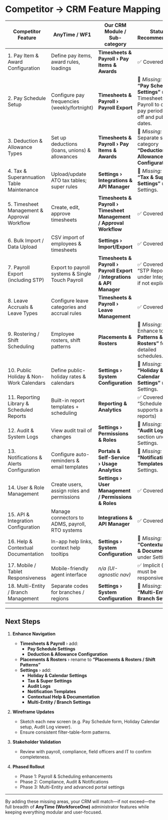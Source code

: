 # Competitor → CRM Feature Mapping

| **Competitor Feature**                          | **AnyTime / WF1**                            | **Our CRM Module / Sub-category**                                 | **Status & Recommendations**                                  |
|-------------------------------------------------|-----------------------------------------------|-------------------------------------------------------------------|--------------------------------------------------------------|
| 1. Pay Item & Award Configuration               | Define pay items, award rules, loadings       | **Timesheets & Payroll › Pay Items & Awards**                    | ✅ Covered                                                |
| 2. Pay Schedule Setup                           | Configure pay frequencies (weekly/fortnight)  | **Timesheets & Payroll › Payroll Export**                         | 📌 _Missing:_ Add **“Pay Schedule Settings”** under Timesheets & Payroll to define pay periods, cut-off and publish dates. |
| 3. Deduction & Allowance Types                  | Set up deductions (loans, unions) & allowances| **Timesheets & Payroll › Pay Items & Awards**                    | 📌 _Missing:_ Separate sub-category **“Deduction & Allowance Configuration”**. |
| 4. Tax & Superannuation Table Maintenance       | Upload/update ATO tax tables; super rules     | **Settings › Integrations & API Manager**                         | 📌 _Missing:_ New **“Tax & Super Settings”** under Settings. |
| 5. Timesheet Management & Approval Workflow     | Create, edit, approve timesheets             | **Timesheets & Payroll › Timesheet Management / Approval Workflow** | ✅ Covered                                                |
| 6. Bulk Import / Data Upload                    | CSV import of employees & timesheets         | **Settings › Import/Export**                                      | ✅ Covered                                                |
| 7. Payroll Export (including STP)               | Export to payroll systems & Single Touch Payroll | **Timesheets & Payroll › Payroll Export** / **Integrations & API Manager** | ✅ Covered (add “STP Reporting” under Integrations if not explicit) |
| 8. Leave Accruals & Leave Types                 | Configure leave categories and accrual rules  | **Timesheets & Payroll › Leave Management**                       | ✅ Covered                                                |
| 9. Rostering / Shift Scheduling                 | Employee rosters, shift patterns             | **Placements & Rosters**                                          | 📌 _Missing:_ Enhance to **“Shift Patterns & Rosters”** for detailed schedules. |
| 10. Public Holiday & Non-Work Calendars         | Define public-holiday rates & calendars       | **Settings › System Configuration**                               | 📌 _Missing:_ Add **“Holiday & Calendar Settings”** under Settings. |
| 11. Reporting Library & Scheduled Reports       | Built-in report templates + scheduling       | **Reporting & Analytics**                                         | ✅ Covered (ensure “Schedule Email” supports all reports) |
| 12. Audit & System Logs                         | View audit trail of changes                  | **Settings › Permissions & Roles**                                | 📌 _Missing:_ New **“Audit Logs”** section under Settings. |
| 13. Notifications & Alerts Configuration        | Configure auto-reminders & email templates    | **Portals & Self-Service › Usage Analytics**                      | 📌 _Missing:_ Add **“Notification Templates”** under Settings. |
| 14. User & Role Management                      | Create users, assign roles and permissions    | **Settings › User Management / Permissions & Roles**              | ✅ Covered                                                |
| 15. API & Integration Configuration             | Manage connectors to ADMS, payroll, RTO systems | **Integrations & API Manager**                                    | ✅ Covered                                                |
| 16. Help & Contextual Documentation             | In-app help links, context help tooltips      | **Settings › System Configuration**                               | 📌 _Missing:_ Add **“Contextual Help & Documentation”** under Settings. |
| 17. Mobile / Tablet Responsiveness              | Mobile-friendly agent interface               | *n/a (UI-agnostic nav)*                                           | ✅ Implicit (design must be responsive)                   |
| 18. Multi-Entity / Branch Management            | Separate codes for branches / regions         | **Settings › System Configuration**                               | 📌 _Missing:_ New **“Multi-Entity / Branch Settings”**.  |

---

## Next Steps

1. **Enhance Navigation**  
   - **Timesheets & Payroll** › add:
     - **Pay Schedule Settings**  
     - **Deduction & Allowance Configuration**  
   - **Placements & Rosters** › rename to **“Placements & Rosters / Shift Patterns”**  
   - **Settings** › add:
     - **Holiday & Calendar Settings**  
     - **Tax & Super Settings**  
     - **Audit Logs**  
     - **Notification Templates**  
     - **Contextual Help & Documentation**  
     - **Multi-Entity / Branch Settings**  

2. **Wireframe Updates**  
   - Sketch each new screen (e.g. Pay Schedule form, Holiday Calendar setup, Audit Log viewer).  
   - Ensure consistent filter-table-form patterns.

3. **Stakeholder Validation**  
   - Review with payroll, compliance, field officers and IT to confirm completeness.

4. **Phased Rollout**  
   - Phase 1: Payroll & Scheduling enhancements  
   - Phase 2: Compliance, Audit & Notifications  
   - Phase 3: Multi-Entity and advanced portal settings  

---

By adding these missing areas, your CRM will match—if not exceed—the full breadth of **AnyTime (WorkforceOne)** administrator features while keeping everything modular and user-focused.